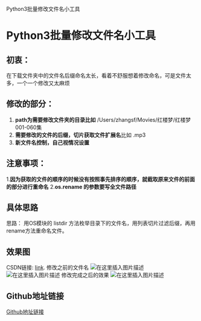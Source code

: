 ﻿Python3批量修改文件名小工具

# Python3批量修改文件名小工具
## 初衷：
在下载文件夹中的文件名后缀命名太长，看着不舒服想着修改命名，可是文件太多，一个一个修改又太麻烦

## 修改的部分：
 1. **path为需要修改文件夹的目录比如** /Users/zhangsf/Movies/红楼梦/红楼梦001-060集
 2. **需要修改的文件的后缀，切片获取文件扩展名**比如 .mp3
 3. **新文件名控制，自己视情况设置**
## 注意事项：
1.**因为获取的文件的顺序的时候没有按照事先排序的顺序，就截取原来文件的前面的部分进行重命名**
2.**os.rename 的参数要写全文件路径**
## 具体思路
思路：
用OS模块的 listdir 方法枚举目录下的文件名，用列表切片过滤后缀，再用 rename方法重命名文件。
## 效果图
CSDN链接: [link](https://zhangvalue.blog.csdn.net/article/details/103840520).
修改之前的文件名
![在这里插入图片描述](https://img-blog.csdnimg.cn/20200105101957152.png?x-oss-process=image/watermark,type_ZmFuZ3poZW5naGVpdGk,shadow_10,text_aHR0cHM6Ly96aGFuZ3ZhbHVlLmJsb2cuY3Nkbi5uZXQ=,size_16,color_FFFFFF,t_70)
![在这里插入图片描述](https://img-blog.csdnimg.cn/20200105102322493.png?x-oss-process=image/watermark,type_ZmFuZ3poZW5naGVpdGk,shadow_10,text_aHR0cHM6Ly96aGFuZ3ZhbHVlLmJsb2cuY3Nkbi5uZXQ=,size_16,color_FFFFFF,t_70)
修改完成之后的效果
![在这里插入图片描述](https://img-blog.csdnimg.cn/20200105102347107.png?x-oss-process=image/watermark,type_ZmFuZ3poZW5naGVpdGk,shadow_10,text_aHR0cHM6Ly96aGFuZ3ZhbHVlLmJsb2cuY3Nkbi5uZXQ=,size_16,color_FFFFFF,t_70)
## Github地址链接
[Github地址链接](https://github.com/zhangvalue/RenameFiles)


